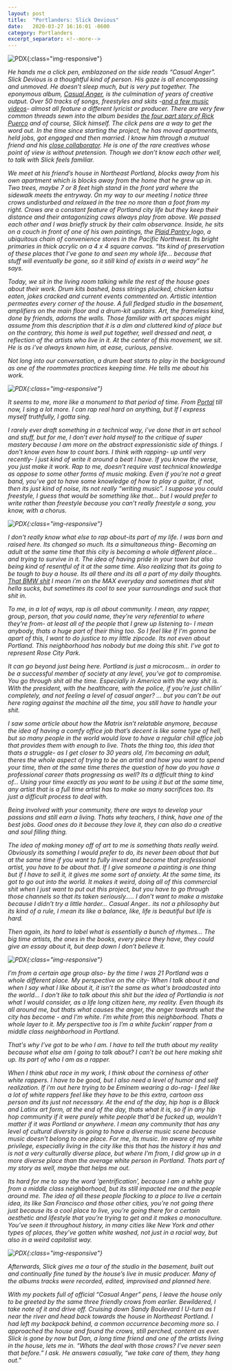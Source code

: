 ```yaml
---
layout: post
title:  "Portlanders: Slick Devious"
date:   2020-03-27 16:16:01 -0600
category: Portlanders
excerpt_separator: <!--more-->
---
```

![PDX](/images/SlickDevious.png){:class="img-responsive"}

<em>He hands me a click pen, emblazoned on the side reads “Casual Anger”. <!--more-->Slick Devious is a thoughtful kind of person. His gaze is all encompassing and unmoved. He doesn’t sleep much, but is very put together.  The eponymous album, <a href="https://slickdevious.bandcamp.com/" target= "_blank">Casual Anger</a>, is the culmination of years of creative output.  Over 50 tracks of songs, freestyles and skits -<a href="https://www.casualanger.com/" target= "_blank">and a few music videos</a>- almost all feature a different lyricist or producer. There are very few common threads sewn into the album besides <a href="https://slickdevious.bandcamp.com/album/squeeze" target= "_blank">the four part story of Rick Puerco</a> and of course, Slick himself. The click pens are a way to get the word out. In the time since starting the project, he has moved apartments, held jobs, got engaged and then married. I know him through a mutual friend and his <a href="https://paintsoup.bandcamp.com/" target= "_blank">close collaborator</a>. He is one of the rare creatives whose point of view is without pretension. Though we don’t know each other well, to talk with Slick feels familiar.

<em> We meet at his friend’s house in Northeast Portland, blocks away from his own apartment which is blocks away from the home that he grew up in.  Two trees, maybe 7 or 8 feet high stand in the front yard where the sidewalk meets the entryway. On my way to our meeting I notice three crows undisturbed and relaxed in the tree no more than a foot from my right. Crows are a constant feature of Portland city life but they keep their distance and their antagonizing caws always play from above. We passed each other and I was briefly struck by their calm observance. Inside, he sits on a couch in front of one of his own paintings, the <a href= "https://en.wikipedia.org/wiki/Plaid_Pantry" target="_blank">Plaid Pantry </a>logo, a ubiquitous chain of convenience stores in the Pacific Northwest. Its bright primaries in thick acrylic on a 4 x 4 square canvas. “Its kind of preservation of these places that I’ve gone to and seen my whole life… because that stuff will eventually be gone, so it still kind of exists in a weird way” he says.

<em> Today, we sit in the living room talking while the rest of the house goes about their work.  Drum kits bashed, bass strings plucked, chicken katsu eaten, jokes cracked and current events commented on. Artistic intention permeates every corner of the house. A full fledged studio in the basement, amplifiers on the main floor and a drum-kit upstairs. Art, the frameless kind, done by friends, adorns the walls.  Those familiar with art spaces might assume from this description that it is a dim and cluttered kind of place but on the contrary, this home is well put together, well dressed and neat, a reflection of the artists who live in it. At the center of this movement, we sit. He is as i’ve always known him, at ease, curious, pensive.   

<em> Not long into our conversation, a drum beat starts to play in the background as one of the roommates practices keeping time. He tells me about his work.

![PDX](/images/Portal.png){:class="img-responsive"}

It seems to me, more like a monument to that period of time. From <a href= "https://slickdevious.bandcamp.com/album/portal" target="_blank">Portal</a> till now, I sing a lot more. I can rap real hard on anything, but If I express myself truthfully, I gotta sing.

I rarely ever draft something in a technical way, i’ve done that in art school and stuff, but for me, I don’t ever hold myself to the critique of super mastery because I am more on the abstract expressionistic side of things. I don’t know even how to count bars.  I think with rapping- up until very recently- I just kind of write it around a beat I have. If you know the verse, you just make it work. Rap to me, doesn’t require vast technical knowledge as oppose to some other forms of music making.  Even if you’re not a great band, you’ve got to have some knowledge of how to play a guitar, if not, then its just kind of noise, its not really “writing music”. I suppose you could freestyle, I guess that would be something like that... but I would prefer to write rather than freestyle because you can’t really freestyle a song, you know, with a chorus.

![PDX](/images/bmw.png){:class="img-responsive"}

I don't really know what else to rap about-its part of my life. I was born and raised here. Its changed so much. Its a simultaneous thing- Becoming an adult at the same time that this city is becoming a whole different place… and trying to survive in it. The idea of having pride in your town but also being kind of resentful of it at the same time. Also realizing that its going to be tough to buy a house. Its all there and its all a part of my daily thoughts. <a href="https://www.youtube.com/watch?v=WiVaa68DA6c" target="_blank">That BMW shit</a> I mean i’m on the MAX everyday and sometimes that shit hella sucks, but sometimes its cool to see your surroundings and suck that shit in.

To me, in a lot of ways, rap is all about community. I mean, any rapper, group, person, that you could name, they're very referential to where they’re from- at least all of the people that I grew up listening to- I mean anybody, thats a huge part of their thing too. So I feel like If I'm gonna be apart of this, I want to do justice to my little zipcode. Its not even about Portland.  This neighborhood has nobody but me doing this shit. I’ve got to represent Rose City Park.  

It can go beyond just being here. Portland is just a microcosm… in order to be a successful member of society at any level, you’ve got to compromise. You go through shit all the time. Especially in America with the way shit is.  With the president, with the healthcare, with the police, if you're just chillin’ completely,  and not feeling a level of casual anger? … but you can’t be out here raging against the machine all the time, you still have to handle your shit.

I saw some article about how the Matrix isn’t relatable anymore, because the idea of having a comfy office job that’s decent is like some type of hell, but so many people in the world would love to have a regular chill office job that provides them with enough to live. Thats the thing too, this idea that thats a struggle- as I get closer to 30 years old, I’m becoming an adult, theres the whole aspect of trying to be an artist and how you want to spend your time, then at the same time theres the question of how do you have a professional career thats progressing as well? Its a difficult thing to kind of…  Using your time exactly as you want to be using it but at the same time, any artist that is a full time artist has to make so many sacrifices too. Its just a difficult process to deal with.

Being involved with your community, there are ways to develop your passions and still earn a living. Thats why teachers, I think, have one of the best jobs. Good ones do it because they love it, they can also do a creative and soul filling thing.

The idea of making money off of art to me is something thats really weird. Obviously its something I would prefer to do, its never been about that but at the same time if you want to fully invest and become that professional artist, you have to be about that. If I give someone a painting is one thing but if I have to sell it, it gives me some sort of anxiety. At the same time, its got to go out into the world.  It makes it weird, doing all of this commercial shit when I just want to put out this project, but you have to go through those channels so that its taken seriously….. I don’t want to make a mistake because I didn’t try a little harder… Casual Anger.. its not a philosophy but its kind of a rule, I mean its like a balance, like, life is beautiful but life is hard.  

Then again, its hard to label what is essentially a bunch of rhymes… The big time artists, the ones in the books, every piece they have, they could give an essay about it, but deep down I don’t believe it.

![PDX](/images/Squeeze.png){:class="img-responsive"}

I’m from a certain age group also- by the time I was 21 Portland was a whole different place. My perspective on the city- When I talk about it and when I say what I like about it, it isn’t the same as what's broadcasted into the world… I don't like to talk about this shit but the idea of Portlandia is not what I would consider, as a life long citizen here, my reality. Even though its all around me, but thats what causes the anger, the anger towards what the city has become - and I'm white. I’m white from this neighborhood. Thats a whole layer to it. My perspective too is I’m a white fuckin’ rapper from a middle class neighborhood in Portland.

That's why I’ve got to be who I am. I have to tell the truth about my reality because what else am I going to talk about? I can’t be out here making shit up. Its part of who I am as a rapper.

When I think abut race in my work, I think about the corniness of other white rappers. I have to be good, but I also need a level of humor and self realization. If i’m out here trying to be Eminem wearing a do-rag- I feel like a lot of white rappers feel like they have to be this extra, cartoon ass person and its just not necessary. At the end of the day, hip hop is a Black and Latinx art form, at the end of the day, thats what it is, so if in any hip hop community if it were purely white people that'd be fucked up, wouldn't matter if it was Portland or anywhere. I mean any community that has any level of cultural diversity is going to have a diverse music scene because music doesn't belong to one place. For me, its music. Im aware of my white privilege, especially living in the city like this that has the history it has and is not a very culturally diverse place, but where I’m from, I did grow up in a more diverse place than the average white person in Portland. Thats part of my story as well, maybe that helps me out.

Its hard for me to say the word ‘gentrification’, because I am a white guy from a middle class neighborhood, but its still impacted me and the people around me. The idea of all these people flocking to a place to live a certain idea, its like San Francisco and those other cities, you’re not going there just because its a cool place to live, you’re going there for a certain aesthetic and lifestyle that you’re trying to get and it makes a monoculture. You’ve seen it throughout history, in many cities like New York and other types of places, they’ve gotten white washed, not just in a racial way, but also in a weird capitalist way.

![PDX](/images/pen.jpg){:class="img-responsive"}

<em>Afterwards, Slick gives me a tour of the studio in the basement, built out and continually fine tuned by the house’s live in music producer. Many of the albums tracks were recorded, edited, improvised and planned here.

<em>With my pockets full of official “Casual Anger” pens, I leave the house only to be greeted by the same three friendly crows from earlier.  Bewildered, I take note of it and drive off.  Cruising down Sandy Boulevard I U-turn as I near the river and head back towards the house in Northeast Portland. I had left my backpack behind, a common occurrence becoming more so. I approached the house and found the crows, still perched, content as ever. Slick is gone by now but Dan, a long time friend and one of the artists living in the house, lets me in. “Whats the deal with those crows? I’ve never seen that before.” I ask. He answers casually, “we take care of them, they hang out.”
